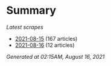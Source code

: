 # Summary
*Latest scrapes*
* [2021-08-15](https://github.com/nuuuwan/news_lk/blob/data/news_lk.2021-08-15.json) (167 articles)
* [2021-08-16](https://github.com/nuuuwan/news_lk/blob/data/news_lk.2021-08-16.json) (12 articles)

*Generated at 02:15AM, August 16, 2021*